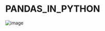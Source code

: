 # PANDAS_IN_PYTHON

![image](https://user-images.githubusercontent.com/95357888/224897807-49135287-a249-4803-9600-646563b0187c.png)

